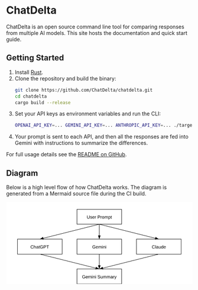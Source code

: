 # ChatDelta

ChatDelta is an open source command line tool for comparing responses from multiple AI models. This site hosts the documentation and quick start guide.

## Getting Started

1. Install [Rust](https://www.rust-lang.org/tools/install).
2. Clone the repository and build the binary:
   ```bash
   git clone https://github.com/ChatDelta/chatdelta.git
   cd chatdelta
   cargo build --release
   ```
3. Set your API keys as environment variables and run the CLI:
   ```bash
   OPENAI_API_KEY=... GEMINI_API_KEY=... ANTHROPIC_API_KEY=... ./target/release/chatdelta "Your prompt"
   ```
4. Your prompt is sent to each API, and then all the responses are fed into Gemini with instructions to summarize the differences.

For full usage details see the [README on GitHub](https://github.com/ChatDelta/ChatDelta/blob/main/README.md).

## Diagram

Below is a high level flow of how ChatDelta works. The diagram is generated from a Mermaid source file during the CI build.

![ChatDelta flow](assets/diagram.svg)
